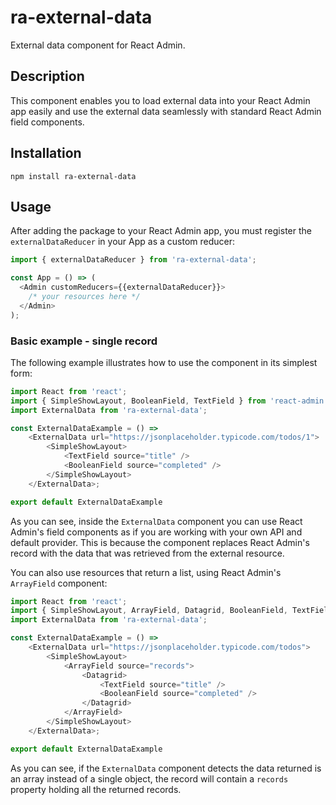 # ra-external-data
External data component for React Admin.

## Description
This component enables you to load external data into your React Admin app easily and use the external data seamlessly with
standard React Admin field components.

## Installation
`npm install ra-external-data
`

## Usage
After adding the package to your React Admin app, you must register the `externalDataReducer` in your App as 
a custom reducer:

```javascript
import { externalDataReducer } from 'ra-external-data';

const App = () => (
  <Admin customReducers={{externalDataReducer}}>
	/* your resources here */
  </Admin>  
);
```

### Basic example - single record
The following example illustrates how to use the component in its simplest form:

```javascript
import React from 'react';
import { SimpleShowLayout, BooleanField, TextField } from 'react-admin';
import ExternalData from 'ra-external-data';

const ExternalDataExample = () =>
    <ExternalData url="https://jsonplaceholder.typicode.com/todos/1">
        <SimpleShowLayout>            
            <TextField source="title" />
            <BooleanField source="completed" />
        </SimpleShowLayout>
    </ExternalData>;

export default ExternalDataExample
```

As you can see, inside the `ExternalData` component you can use React Admin's field components as if you are working with your
own API and default provider. This is because the component replaces React Admin's record with the data that was retrieved
from the external resource. 

You can also use resources that return a list, using React Admin's `ArrayField` component:

```javascript
import React from 'react';
import { SimpleShowLayout, ArrayField, Datagrid, BooleanField, TextField } from 'react-admin';
import ExternalData from 'ra-external-data';

const ExternalDataExample = () =>
    <ExternalData url="https://jsonplaceholder.typicode.com/todos">
        <SimpleShowLayout>  
            <ArrayField source="records">
                <Datagrid>
                    <TextField source="title" />
                    <BooleanField source="completed" />
                </Datagrid>
            </ArrayField>          
        </SimpleShowLayout>
    </ExternalData>;

export default ExternalDataExample
```

As you can see, if the `ExternalData` component detects the data returned is an array instead of a single object, the record 
will contain a `records` property holding all the returned records.